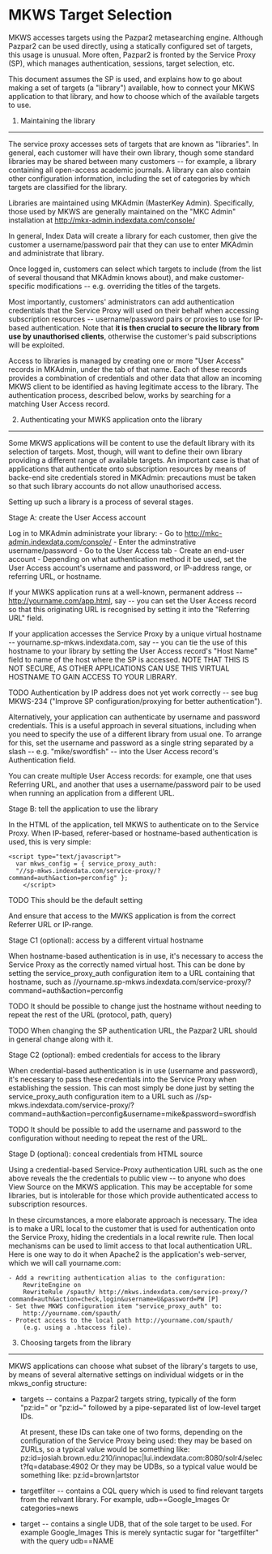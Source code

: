 MKWS Target Selection
=====================


MKWS accesses targets using the Pazpar2 metasearching engine. Although
Pazpar2 can be used directly, using a statically configured set of
targets, this usage is unusual. More often, Pazpar2 is fronted by the
Service Proxy (SP), which manages authentication, sessions, target
selection, etc.

This document assumes the SP is used, and explains how to go about
making a set of targets (a "library") available, how to connect your
MKWS application to that library, and how to choose which of the
available targets to use.


1. Maintaining the library
--------------------------

The service proxy accesses sets of targets that are known as
"libraries". In general, each customer will have their own library,
though some standard libraries may be shared between many customers --
for example, a library containing all open-access academic journals.
A library can also contain other configuration information, including
the set of categories by which targets are classified for the library.

Libraries are maintained using MKAdmin (MasterKey
Admin). Specifically, those used by MKWS are generally maintained on
the "MKC Admin" installation at
	http://mkx-admin.indexdata.com/console/

In general, Index Data will create a library for each customer, then
give the customer a username/password pair that they can use to enter
MKAdmin and administrate that library.

Once logged in, customers can select which targets to include (from
the list of several thousand that MKAdmin knows about), and make
customer-specific modifications -- e.g. overriding the titles of the
targets.

Most importantly, customers' administrators can add authentication
credentials that the Service Proxy will used on their behalf when
accessing subscription resources -- username/password pairs or proxies
to use for IP-based authentication. Note that **it is then crucial to
secure the library from use by unauthorised clients**, otherwise the
customer's paid subscriptions will be exploited.

Access to libraries is managed by creating one or more "User Access"
records in MKAdmin, under the tab of that name. Each of these records
provides a combination of credentials and other data that allow an
incoming MKWS client to be identified as having legitimate access to
the library. The authentication process, described below, works by
searching for a matching User Access record.


2. Authenticating your MWKS application onto the library
--------------------------------------------------------

Some MKWS applications will be content to use the default library with
its selection of targets. Most, though, will want to define their own
library providing a different range of available targets. An important
case is that of applications that authenticate onto subscription
resources by means of backe-end site credentials stored in MKAdmin:
precautions must be taken so that such library accounts do not allow
unauthorised access.

Setting up such a library is a process of several stages.

Stage A: create the User Access account

Log in to MKAdmin administrate your library:
	- Go to http://mkc-admin.indexdata.com/console/
	- Enter the adminstrative username/password
	- Go to the User Access tab
	- Create an end-user account
	- Depending on what authentication method it be used, set the
	  User Access account's username and password, or IP-address
	  range, or referring URL, or hostname.

If your MWKS application runs at a well-known, permanent address --
http://yourname.com/app.html, say -- you can set the User Access
record so that this originating URL is recognised by setting it into
the "Referring URL" field.

If your application accesses the Service Proxy by a unique virtual
hostname -- yourname.sp-mkws.indexdata.com, say -- you can tie the use
of this hostname to your library by setting the User Access record's
"Host Name" field to name of the host where the SP is accessed. NOTE
THAT THIS IS NOT SECURE, AS OTHER APPLICATIONS CAN USE THIS VIRTUAL
HOSTNAME TO GAIN ACCESS TO YOUR LIBRARY.

TODO Authentication by IP address does not yet work correctly -- see
bug MKWS-234 ("Improve SP configuration/proxying for better
authentication").

Alternatively, your application can authenticate by username and
password credentials. This is a useful approach in several situations,
including when you need to specify the use of a different library from
usual one. To arrange for this, set the username and password as a
single string separated by a slash -- e.g. "mike/swordfish" -- into
the User Access record's Authentication field.

You can create multiple User Access records: for example, one that
uses Referring URL, and another that uses a username/password pair to
be used when running an application from a different URL.

Stage B: tell the application to use the library

In the HTML of the application, tell MKWS to authenticate on to the
Service Proxy. When IP-based, referer-based or hostname-based
authentication is used, this is very simple:

	<script type="text/javascript">
	  var mkws_config = { service_proxy_auth:
	  "//sp-mkws.indexdata.com/service-proxy/?command=auth&action=perconfig" };
        </script>

TODO This should be the default setting

And ensure that access to the MWKS application is from the correct
Referrer URL or IP-range.

Stage C1 (optional): access by a different virtual hostname

When hostname-based authentication is in use, it's necessary to access
the Service Proxy as the correctly named virtual host. This can be
done by setting the service_proxy_auth configuration item to a
URL containing that hostname, such as
	//yourname.sp-mkws.indexdata.com/service-proxy/?command=auth&action=perconfig

TODO It should be possible to change just the hostname without needing
to repeat the rest of the URL (protocol, path, query)

TODO When changing the SP authentication URL, the Pazpar2 URL should in
general change along with it.

Stage C2 (optional): embed credentials for access to the library

When credential-based authentication is in use (username and
password), it's necessary to pass these credentials into the Service
Proxy when establishing the session. This can most simply be done just
by setting the service_proxy_auth configuration item to a URL such as
	//sp-mkws.indexdata.com/service-proxy/?command=auth&action=perconfig&username=mike&password=swordfish

TODO It should be possible to add the username and password to the
configuration without needing to repeat the rest of the URL.

Stage D (optional): conceal credentials from HTML source

Using a credential-based Service-Proxy authentication URL such as the
one above reveals the the credentials to public view -- to anyone who
does View Source on the MKWS application. This may be acceptable for
some libraries, but is intolerable for those which provide
authenticated access to subscription resources.

In these circumstances, a more elaborate approach is necessary. The
idea is to make a URL local to the customer that is used for
authentication onto the Service Proxy, hiding the credentials in a
local rewrite rule. Then local mechanisms can be used to limit access
to that local authentication URL. Here is one way to do it when
Apache2 is the application's web-server, which we will call
yourname.com:

	- Add a rewriting authentication alias to the configuration:
		RewriteEngine on
		RewriteRule /spauth/ http://mkws.indexdata.com/service-proxy/?command=auth&action=check,login&username=U&password=PW [P]
	- Set thwe MKWS configuration item "service_proxy_auth" to:
		http://yourname.com/spauth/
	- Protect access to the local path http://yourname.com/spauth/
		(e.g. using a .htaccess file).


3. Choosing targets from the library
------------------------------------

MKWS applications can choose what subset of the library's targets to
use, by means of several alternative settings on individual widgets or
in the mkws_config structure:

* targets -- contains a Pazpar2 targets string, typically of the form
  "pz:id=" or "pz:id~" followed by a pipe-separated list of low-level
  target IDs.

  At present, these IDs can take one of two forms, depending on the
  configuration of the Service Proxy being used: they may be based on
  ZURLs, so a typical value would be something like:
	pz:id=josiah.brown.edu:210/innopac|lui.indexdata.com:8080/solr4/select?fq=database:4902
  Or they may be UDBs, so a typical value would be something like:
	pz:id=brown|artstor

* targetfilter -- contains a CQL query which is used to find relevant
  targets from the relvant library. For example,
	udb==Google_Images
  Or
	categories=news

* target -- contains a single UDB, that of the sole target to be
  used. For example
	Google_Images
  This is merely syntactic sugar for "targetfilter" with the query
	udb==NAME


